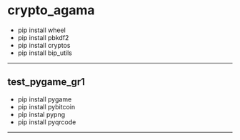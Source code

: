 # crypto_agama

- pip install wheel
- pip install pbkdf2
- pip install cryptos
- pip install bip_utils

---

## test_pygame_gr1

- pip install pygame
- pip install pybitcoin
- pip instal pypng
- pip install pyqrcode

---
